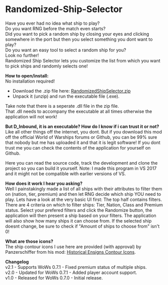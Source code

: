 # Randomized-Ship-Selector

Have you ever had no idea what ship to play?  
Do you want RNG before the match even starts?  
Did you want to pick a random ship by closing your eyes and clicking somewhere in the port but then you select something you dont want to play?  
Do you want an easy tool to select a random ship for you?  
Look no further!  
Randomized Ship Selector lets you customize the list from which you want to pick ships and randomly selects one!  

**How to open/install:**  
No installation required! 
- Download the .zip file here: [RandomizedShipSelector.zip](https://github.com/DInbound/Randomized-Ship-Selector/releases/latest)  
- Unpack it (unzip) and run the executable file (.exe).  

Take note that there is a seperate .dll file in the zip file.  
That .dll needs to accompany the executable at all times otherwise the application will not work!

**But D_Inbound, it is an executable? How do I know if i can trust it or not?**  
Like all other things off the internet, you dont. But if you download this mod off the official World of Warships forums or Github, you can be 99% sure that nobody but me has uploaded it and that it is legit software!
If you dont trust me you can check the contents of the application for yourself on Github.

Here you can read the source code, track the development and clone the project so you can build it yourself.
Note: I made this program in VS 2017 and it might not be compatible with earlier versions of VS.

**How does it work I hear you asking?**  
Well I painstakingly made a list of all ships with their attributes to filter them on (nation, tier, premium) and then let RNG decide which ship YOU need to play.
Lets have a look at the very basic UI first:
The top half contains filters. There are 4 criteria on which to filter ships: Tier, Nation, Class and Premium status.
Select your prefered filters and click the Randomize button, the application will then present a ship based on your filters.
The application will also show how many ships it can choose from.
If the selected ship doesnt change, be sure to check if "Amount of ships to choose from"  isn't 0!

**What are those icons?**  
The ship contour icons I use here are provided (with approval) by Panzerschiffer from his mod: [Historical Ensigns Contour Icons](https://forum.worldofwarships.com/topic/68159-0702-historical-ensigns-contour-icons/).

**Changelog**  
v2.1 - Supports WoWs 0.7.1 - Fixed premium status of multiple ships.  
v2.0 - Updated for WoWs 0.7.1 - Added player account support.  
v1.0 - Released for WoWs 0.7.0 - Initial release.   

